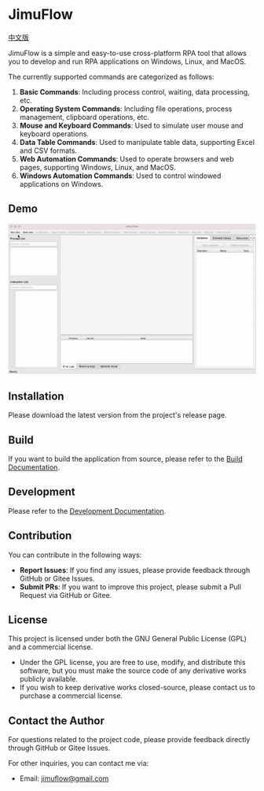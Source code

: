 # JimuFlow

[中文版](README.md)

JimuFlow is a simple and easy-to-use cross-platform RPA tool that allows you to develop and run RPA applications on Windows, Linux, and MacOS.

The currently supported commands are categorized as follows:

1. **Basic Commands**: Including process control, waiting, data processing, etc.
2. **Operating System Commands**: Including file operations, process management, clipboard operations, etc.
3. **Mouse and Keyboard Commands**: Used to simulate user mouse and keyboard operations.
4. **Data Table Commands**: Used to manipulate table data, supporting Excel and CSV formats.
5. **Web Automation Commands**: Used to operate browsers and web pages, supporting Windows, Linux, and MacOS.
6. **Windows Automation Commands**: Used to control windowed applications on Windows.

## Demo

![Demo Video](docs/manual/demo_en.gif)

## Installation

Please download the latest version from the project's release page.

## Build

If you want to build the application from source, please refer to the [Build Documentation](docs/develop/build.md).

## Development

Please refer to the [Development Documentation](docs/develop/readme.md).

## Contribution

You can contribute in the following ways:

- **Report Issues**: If you find any issues, please provide feedback through GitHub or Gitee Issues.
- **Submit PRs**: If you want to improve this project, please submit a Pull Request via GitHub or Gitee.

## License

This project is licensed under both the GNU General Public License (GPL) and a commercial license.

- Under the GPL license, you are free to use, modify, and distribute this software, but you must make the source code of any derivative works publicly available.
- If you wish to keep derivative works closed-source, please contact us to purchase a commercial license.

## Contact the Author

For questions related to the project code, please provide feedback directly through GitHub or Gitee Issues.

For other inquiries, you can contact me via:

- Email: jimuflow@gmail.com
